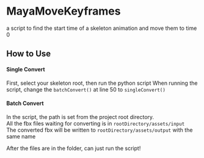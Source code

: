 # MayaMoveKeyframes
a script to find the start time of a skeleton animation and move them to time 0

## How to Use
#### Single Convert
First, select your skeleton root, then run the python script
When running the script, change the `batchConvert()` at line 50 to `singleConvert()`

#### Batch Convert
In the script, the path is set from the project root directory.<br>
All the fbx files waiting for converting is in `rootDirectory/assets/input`<br>
The converted fbx will be written to `rootDirectory/assets/output` with the same name<br>

After the files are in the folder, can just run the script!
